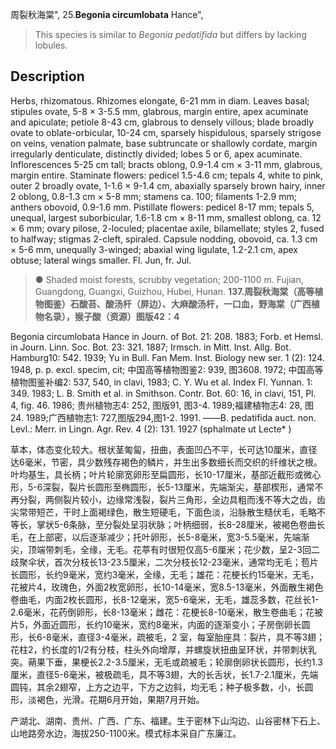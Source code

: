 周裂秋海棠",
25.**Begonia circumlobata** Hance",

> This species is similar to *Begonia pedatifida* but differs by lacking lobules.

## Description
Herbs, rhizomatous. Rhizomes elongate, 6-21 mm in diam. Leaves basal; stipules ovate, 5-8 × 3-5.5 mm, glabrous, margin entire, apex acuminate and apiculate; petiole 8-43 cm, glabrous to densely villous; blade broadly ovate to oblate-orbicular, 10-24 cm, sparsely hispidulous, sparsely strigose on veins, venation palmate, base subtruncate or shallowly cordate, margin irregularly denticulate, distinctly divided; lobes 5 or 6, apex acuminate. Inflorescences 5-25 cm tall; bracts oblong, 0.9-1.4 cm × 3-11 mm, glabrous, margin entire. Staminate flowers: pedicel 1.5-4.6 cm; tepals 4, white to pink, outer 2 broadly ovate, 1-1.6 × 9-1.4 cm, abaxially sparsely brown hairy, inner 2 oblong, 0.8-1.3 cm × 5-8 mm; stamens ca. 100; filaments 1-2.9 mm; anthers obovoid, 0.9-1.6 mm. Pistillate flowers: pedicel 8-17 mm; tepals 5, unequal, largest suborbicular, 1.6-1.8 cm × 8-11 mm, smallest oblong, ca. 12 × 6 mm; ovary pilose, 2-loculed; placentae axile, bilamellate; styles 2, fused to halfway; stigmas 2-cleft, spiraled. Capsule nodding, obovoid, ca. 1.3 cm × 5-6 mm, unequally 3-winged; abaxial wing ligulate, 1.2-2.1 cm, apex obtuse; lateral wings smaller. Fl. Jun, fr. Jul.

> ● Shaded moist forests, scrubby vegetation; 200-1100 m. Fujian, Guangdong, Guangxi, Guizhou, Hubei, Hunan.
**137.周裂秋海棠（高等植物图鉴）石酸苔、酸汤杆（屏边）、大麻酸汤杆，一口血，野海棠（广西植物名录），猴子酸（资源）图版42：4**

Begonia circumlobata Hance in Journ. of Bot. 21: 208. 1883; Forb. et Hemsl. in Journ. Linn. Soc. Bot. 23: 321. 1887; Irmsch. in Mitt. Inst. Allg. Bot. Hamburg10: 542. 1939; Yu in Bull. Fan Mem. Inst. Biology new ser. 1 (2): 124. 1948, p. p. excl. specim, cit; 中国高等植物图鉴2: 939, 图3608. 1972; 中国高等植物图鉴补编2: 537, 540, in clavi, 1983; C. Y. Wu et al. Index Fl. Yunnan. 1: 349. 1983; L. B. Smith et al. in Smithson. Contr. Bot. 60: 16, in clavi, 151, Pl. 4, fig. 46. 1986; 贵州植物志4: 252, 图版91, 图3-4. 1989;福建植物志4: 28, 图24. 1989;广西植物志1: 727,图版294,图1-2. 1991. ——B. pedatifida auct. non. Levl.: Merr. in Lingn. Agr. Rev. 4 (2): 131. 1927 (sphalmate ut Lecte* )

草本，体态变化较大。根状茎匍匐，扭曲，表面凹凸不平，长可达10厘米，直径达6毫米，节密，具少数残存褐色的鳞片，并生出多数细长而交织的纤维状之根。叶均基生，具长柄；叶片轮廓宽卵形至扁圆形，长10-17厘米，基部近截形或微心形，5-6深裂，裂片长圆形至椭圆形，长5-13厘米，先端渐尖，基部楔形，通常不再分裂，两侧裂片较小，边缘常浅裂，裂片三角形，全边具粗而浅不等大之齿，齿尖常带短芒，干时上面褐绿色，散生短硬毛，下面色淡，沿脉散生糙伏毛，毛略不等长，掌状5-6条脉，至分裂处呈羽状脉；叶柄细弱，长8-28厘米，被褐色卷曲长毛，在上部密，以后逐渐减少；托叶卵形，长5-8毫米，宽3-5.5毫米，先端渐尖，顶端带刺毛，全缘，无毛。花葶有时很短仅高5-6厘米；花少数，呈2-3回二歧聚伞状，首次分枝长13-23.5厘米，二次分枝长12-23毫米，通常均无毛；苞片长圆形，长约9毫米，宽约3毫米，全缘，无毛；雄花：花梗长约15毫米，无毛，花被片4，玫瑰色，外面2枚宽卵形，长10-14毫米，宽8.5-13毫米，外面散生褐色卷曲毛，内面2枚长圆形，长8-12毫米，宽5-6毫米，无毛，雄蕊多数，花丝长1-2.6毫米，花药倒卵形，长8-13毫米；雌花：花梗长8-10毫米，散生卷曲毛；花被片5，外面近圆形，长约10毫米，宽约8毫米，内面的逐渐变小；子房倒卵长圆形，长6-8毫米，直径3-4毫米，疏被毛，2 室，每室胎座具：裂片，具不等3翅；花柱2，约长度的1/2有分枝，柱头外向增厚，并螺旋状扭曲呈环状，并带刺状乳突。蒴果下垂，果梗长2.2-3.5厘米，无毛或疏被毛；轮廓倒卵状长圆形，长约1.3厘米，直径5-6毫米，被极疏毛，具不等3翅，大的长舌状，长1.7-2.1厘米，先端圆钝，其余2翅窄，上方之边平，下方之边斜，均无毛；种子极多数，小，长圆形，淡褐色，光滑。花期6月开始，果期7月开始。

产湖北、湖南、贵州、广西、广东、福建。生于密林下山沟边、山谷密林下石上、山地路旁水边，海拔250-1100米。模式标本采自广东廉江。
